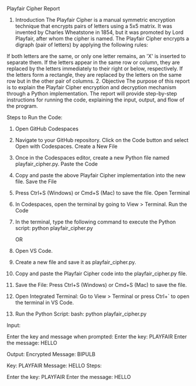 Playfair Cipher Report
1. Introduction
The Playfair Cipher is a manual symmetric encryption technique that encrypts pairs of letters using a 5x5 matrix. It was invented by Charles Wheatstone in 1854, but it was promoted by Lord Playfair, after whom the cipher is named. The Playfair Cipher encrypts a digraph (pair of letters) by applying the following rules:

If both letters are the same, or only one letter remains, an 'X' is inserted to separate them.
If the letters appear in the same row or column, they are replaced by the letters immediately to their right or below, respectively.
If the letters form a rectangle, they are replaced by the letters on the same row but in the other pair of columns.
2. Objective
The purpose of this report is to explain the Playfair Cipher encryption and decryption mechanism through a Python implementation. The report will provide step-by-step instructions for running the code, explaining the input, output, and flow of the program.

Steps to Run the Code:
1. Open GitHub Codespaces

2. Navigate to your GitHub repository.
   Click on the Code button and select Open with Codespaces.
   Create a New File

3. Once in the Codespaces editor, create a new Python file named playfair_cipher.py.
   Paste the Code

4. Copy and paste the above Playfair Cipher implementation into the new file.
   Save the File

5. Press Ctrl+S (Windows) or Cmd+S (Mac) to save the file.
   Open Terminal

6. In Codespaces, open the terminal by going to View > Terminal.
   Run the Code

7. In the terminal, type the following command to execute the Python script:
   python playfair_cipher.py

   OR


1. Open VS Code.
2. Create a new file and save it as playfair_cipher.py.
3. Copy and paste the Playfair Cipher code into the playfair_cipher.py file.
4. Save the File: Press Ctrl+S (Windows) or Cmd+S (Mac) to save the file.
5. Open Integrated Terminal: Go to View > Terminal or press Ctrl+` to open the terminal in VS Code.
6. Run the Python Script: bash: python playfair_cipher.py


Input:

Enter the key and message when prompted:
Enter the key: PLAYFAIR
Enter the message: HELLO

Output:
Encrypted Message: BIPULB

   
   Key: PLAYFAIR
   Message: HELLO
Steps:

Enter the key: PLAYFAIR
Enter the message: HELLO
